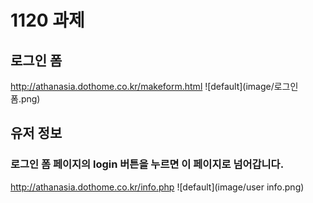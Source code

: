 # 1120 과제 

## 로그인 폼
http://athanasia.dothome.co.kr/makeform.html
![default](image/로그인 폼.png)

## 유저 정보
### 로그인 폼 페이지의 login 버튼을 누르면 이 페이지로 넘어갑니다.
http://athanasia.dothome.co.kr/info.php
![default](image/user info.png)